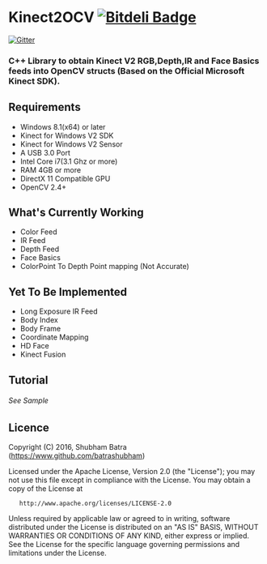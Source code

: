 # Kinect2OCV [![Bitdeli Badge](https://d2weczhvl823v0.cloudfront.net/batrashubham/kinect2ocv/trend.png)](https://bitdeli.com/free "Bitdeli Badge") 

[![Gitter](https://badges.gitter.im/batrashubham/Kinect2OCV.svg)](https://gitter.im/batrashubham/Kinect2OCV?utm_source=badge&utm_medium=badge&utm_campaign=pr-badge)

### C++ Library to obtain Kinect V2 RGB,Depth,IR and Face Basics feeds into OpenCV structs (Based on the Official Microsoft Kinect SDK).

## Requirements
- Windows 8.1(x64) or later
- Kinect for Windows V2 SDK
- Kinect for Windows V2 Sensor
- A USB 3.0 Port
- Intel Core i7(3.1 Ghz or more)
- RAM 4GB or more
- DirectX 11 Compatible GPU
- OpenCV 2.4+

## What's Currently Working
- Color Feed
- IR Feed
- Depth Feed
- Face Basics
- ColorPoint To Depth Point mapping (Not Accurate)

## Yet To Be Implemented
- Long Exposure IR Feed
- Body Index
- Body Frame
- Coordinate Mapping
- HD Face
- Kinect Fusion

## Tutorial
###### See Sample 


## Licence 

Copyright (C) 2016, Shubham Batra (https://www.github.com/batrashubham)

   Licensed under the Apache License, Version 2.0 (the "License");
   you may not use this file except in compliance with the License.
   You may obtain a copy of the License at

       http://www.apache.org/licenses/LICENSE-2.0

   Unless required by applicable law or agreed to in writing, software
   distributed under the License is distributed on an "AS IS" BASIS,
   WITHOUT WARRANTIES OR CONDITIONS OF ANY KIND, either express or implied.
   See the License for the specific language governing permissions and
   limitations under the License.

